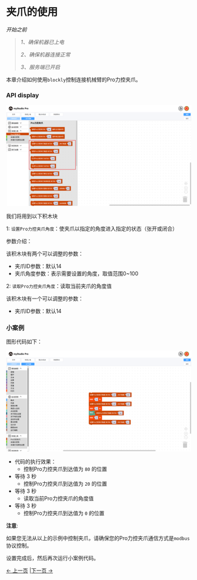 # 夹爪的使用

*开始之前*

> *1、确保机器已上电*
> 
> *2、确保机器连接正常*
> 
> *3、服务端已开启*

本章介绍如何使用`blockly`控制连接机械臂的Pro力控夹爪。

### API display

<img src="../../../resources/3-FunctionsAndApplications/5.myBlockly/blockly/gripper-1.png" />

我们将用到以下积木块

1: `设置Pro力控夹爪角度`：使夹爪以指定的角度进入指定的状态（张开或闭合）

参数介绍：

该积木块有两个可以调整的参数：

- 夹爪ID参数：默认14
- 夹爪角度参数：表示需要设置的角度，取值范围0~100

2: `读取Pro力控夹爪角度`：读取当前夹爪的角度值

该积木块有一个可以调整的参数：

- 夹爪ID参数：默认14

### 小案例

图形代码如下：

<img src="../../../resources/3-FunctionsAndApplications/5.myBlockly/blockly/gripper-2.png" />

- 代码的执行效果：
  - 控制Pro力控夹爪到达值为 `80` 的位置
- 等待 3 秒
  - 控制Pro力控夹爪到达值为 `20` 的位置
- 等待 3 秒
  - 读取当前Pro力控夹爪的角度值
- 等待 3 秒
  - 控制Pro力控夹爪到达值为 `0` 的位置

**注意**:

如果您无法从以上的示例中控制夹爪，请确保您的Pro力控夹爪通信方式是`modbus`协议控制。

设置完成后，然后再次运行小案例代码。

[← 上一页](./5.5.9-waypoint.md) |[下一页 →](../5.6-quickmove/5.6.1-quickmovefirstuse.md)